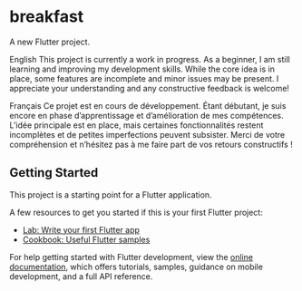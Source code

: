 # breakfast

A new Flutter project.

English
This project is currently a work in progress. As a beginner, I am still learning and improving my development skills. While the core idea is in place, some features are incomplete and minor issues may be present. I appreciate your understanding and any constructive feedback is welcome!

Français
Ce projet est en cours de développement. Étant débutant, je suis encore en phase d’apprentissage et d’amélioration de mes compétences. L’idée principale est en place, mais certaines fonctionnalités restent incomplètes et de petites imperfections peuvent subsister. Merci de votre compréhension et n’hésitez pas à me faire part de vos retours constructifs !
## Getting Started

This project is a starting point for a Flutter application.

A few resources to get you started if this is your first Flutter project:

- [Lab: Write your first Flutter app](https://docs.flutter.dev/get-started/codelab)
- [Cookbook: Useful Flutter samples](https://docs.flutter.dev/cookbook)

For help getting started with Flutter development, view the
[online documentation](https://docs.flutter.dev/), which offers tutorials,
samples, guidance on mobile development, and a full API reference.
